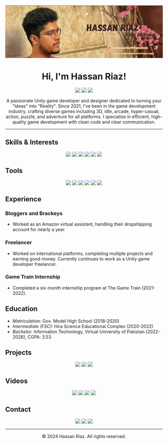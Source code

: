 

![Hassan Riaz](https://github.com/HassanRiaz206/HassanRiaz206/blob/main/Hassan%20Riaz%20(2).png)

<h1 align="center">Hi, I'm Hassan Riaz!</h1>

<p align="center">
  <img src="https://img.shields.io/badge/Unity-2021.3.0f1-%232D2D2D.svg?style=for-the-badge&logo=unity&logoColor=white">
  <img src="https://img.shields.io/badge/C%23-Developer-%232D2D2D.svg?style=for-the-badge&logo=csharp&logoColor=white">
  <img src="https://img.shields.io/badge/Game_Designer-%232D2D2D.svg?style=for-the-badge&logo=unity&logoColor=white">
</p>

<p align="center">
  A passionate Unity game developer and designer dedicated to turning your "Ideas" into "Reality". Since 2021, I've been in the game development industry, crafting diverse games including 3D, idle, arcade, hyper-casual, action, puzzle, and adventure for all platforms. I specialize in efficient, high-quality game development with clean code and clear communication.
</p>

---

## Skills & Interests
<p align="center">
  <img src="https://img.shields.io/badge/Game%20Development-%232D2D2D.svg?style=for-the-badge&logo=unity&logoColor=white">
  <img src="https://img.shields.io/badge/Game%20Designing-%232D2D2D.svg?style=for-the-badge&logo=unity&logoColor=white">
  <img src="https://img.shields.io/badge/C%23%20Programming-%232D2D2D.svg?style=for-the-badge&logo=csharp&logoColor=white">
  <img src="https://img.shields.io/badge/Game%20Ads%20Integration-%232D2D2D.svg?style=for-the-badge&logo=unity&logoColor=white">
  <img src="https://img.shields.io/badge/In%20App%20Purchase-%232D2D2D.svg?style=for-the-badge&logo=unity&logoColor=white">
  <img src="https://img.shields.io/badge/UI%20Design-%232D2D2D.svg?style=for-the-badge&logo=unity&logoColor=white">
</p>

## Tools
<p align="center">
  <img src="https://img.shields.io/badge/Unity-%232D2D2D.svg?style=for-the-badge&logo=unity&logoColor=white">
  <img src="https://img.shields.io/badge/Visual%20Studio-%232D2D2D.svg?style=for-the-badge&logo=visualstudio&logoColor=white">
  <img src="https://img.shields.io/badge/Blender-%232D2D2D.svg?style=for-the-badge&logo=blender&logoColor=white">
  <img src="https://img.shields.io/badge/GitHub-%232D2D2D.svg?style=for-the-badge&logo=github&logoColor=white">
  <img src="https://img.shields.io/badge/Canvas-%232D2D2D.svg?style=for-the-badge&logo=canvas&logoColor=white">
  <img src="https://img.shields.io/badge/AI%20Technology-%232D2D2D.svg?style=for-the-badge&logo=ai&logoColor=white">
</p>

## Experience
### Bloggers and Brackeys
- Worked as an Amazon virtual assistant, handling their dropshipping account for nearly a year.

### Freelancer
- Worked on international platforms, completing multiple projects and earning good money. Currently continues to work as a Unity game developer freelancer.

### Game Train Internship
- Completed a six-month internship program at The Game Train (2021-2022).

## Education
- *Matriculation:* Gov. Model High School (2018-2020)
- *Intermediate (FSC):* Hira Science Educational Complex (2020-2022)
- *Bachelor:* Information Technology, Virtual University of Pakistan (2022-2026), CGPA: 3.53

## Projects
<p align="center">
  <a href="https://github.com/HassanRiaz206/Github_Unity_Projects"><img src="https://img.shields.io/badge/Github_Unity_Projects-%232D2D2D.svg?style=for-the-badge&logo=github&logoColor=white"></a>
  <a href="https://github.com/HassanRiaz206/OnlyUp-Unity3d"><img src="https://img.shields.io/badge/OnlyUp_Unity3d-%232D2D2D.svg?style=for-the-badge&logo=github&logoColor=white"></a>
  <a href="https://github.com/HassanRiaz206/Line-Color-3D"><img src="https://img.shields.io/badge/Line_Color_3D-%232D2D2D.svg?style=for-the-badge&logo=github&logoColor=white"></a>
</p>

## Videos
<p align="center">
  <a href="https://www.youtube.com/watch?v=uz7RUxK8soE" title="Math Quest - Play to Learn"><img src="https://img.shields.io/badge/Math_Quest_Play_to_Learn-%232D2D2D.svg?style=for-the-badge&logo=youtube&logoColor=white"></a>
  <a href="https://www.youtube.com/watch?v=Q_WFPdm4NuI" title="Stack Ball - Smash Platform"><img src="https://img.shields.io/badge/Stack_Ball_Smash_Platform-%232D2D2D.svg?style=for-the-badge&logo=youtube&logoColor=white"></a>
  <a href="https://www.youtube.com/watch?v=4ujnw35Wwdk" title="Line Color 3D: Endless Path"><img src="https://img.shields.io/badge/Line_Color_3D_Endless_Path-%232D2D2D.svg?style=for-the-badge&logo=youtube&logoColor=white"></a>
  <a href="https://www.youtube.com/watch?v=0zCqCjfUFa8&t=71s" title="What is Game Development | How to become a game developer?"><img src="https://img.shields.io/badge/What_is_Game_Development-%232D2D2D.svg?style=for-the-badge&logo=youtube&logoColor=white"></a>
</p>

## Contact
<p align="center">
  <a href="https://github.com/HassanRiaz206"><img src="https://img.shields.io/badge/GitHub-%232D2D2D.svg?style=for-the-badge&logo=github&logoColor=white"></a>
  <a href="https://www.linkedin.com/feed/"><img src="https://img.shields.io/badge/LinkedIn-%232D2D2D.svg?style=for-the-badge&logo=linkedin&logoColor=white"></a>
  <a href="https://www.youtube.com/@Hassni_GD/videos"><img src="https://img.shields.io/badge/YouTube-%232D2D2D.svg?style=for-the-badge&logo=youtube&logoColor=white"></a>
</p>

---

<p align="center">
  &copy; 2024 Hassan Riaz. All rights reserved.
</p>
